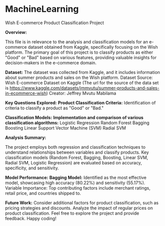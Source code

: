 # MachineLearning

Wish E-commerce Product Classification Project

**Overview:**

This file is in relevance to the analysis and classification models for an e-commerce dataset obtained from Kaggle, specifically focusing on the Wish platform. The primary goal of this project is to classify products as either "Good" or "Bad" based on various features, providing valuable insights for decision-makers in the e-commerce domain.

**Dataset:**
The dataset was collected from Kaggle, and it includes information about summer products and sales on the Wish platform.
Dataset Source: Wish E-commerce Dataset on Kaggle (The url for the source of the data set is https://www.kaggle.com/datasets/jmmvutu/summer-products-and-sales-in-ecommerce-wish)
Creator: Jeffrey Mvutu Mabilama

**Key Questions Explored:**
  **Product Classification Criteria:**
    Identification of criteria to classify a product as "Good" or "Bad."

  **Classification Models:**
    **Implementation and comparison of various classification algorithms:**
    Logistic Regression
    Random Forest
    Bagging
    Boosting
    Linear Support Vector Machine (SVM)
    Radial SVM
    
**Analysis Summary:**

The project employs both regression and classification techniques to understand relationships between variables and classify products.
Key classification models (Random Forest, Bagging, Boosting, Linear SVM, Radial SVM, Logistic Regression) are evaluated based on accuracy, specificity, and sensitivity.

**Model Performance:**
  **Bagging Model:** Identified as the most effective model, showcasing high accuracy (80.22%) and sensitivity (55.17%).
  Variable Importance: Top contributing factors include merchant ratings, retail price, and countries shipped to.

**Future Work:**
Consider additional factors for product classification, such as pricing strategies and discounts.
Analyze the impact of regular prices on product classification.
Feel free to explore the project and provide feedback. Happy coding!
